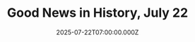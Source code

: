 ---
title: "Good News in History, July 22"
date: 2025-07-22T07:00:00.000Z
category: Human Kindness
externalLink: "https://www.goodnewsnetwork.org/events060722/"
image: ""
excerpt: "28 years ago today, the second span in the twin-span cantilever truss bridge crossing the St. Clair River was finished, completing the entirety of the Bluewater Bridge connecting Ontario with Michigan. The 2nd busiest crossing point along the US-Canada border, it was designed and built by Ralph Modjeski, a Polish-American who was called the nation’s […] The post Good News…"
---